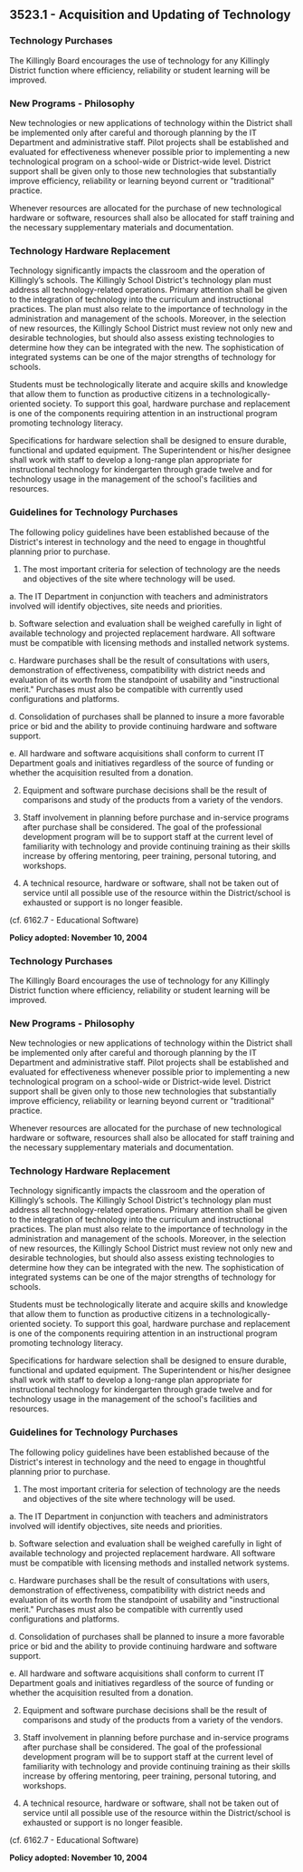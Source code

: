 ## 3523.1 - Acquisition and Updating of Technology

### Technology Purchases

The Killingly Board encourages the use of technology for any Killingly District function where efficiency, reliability or student learning will be improved.

### New Programs - Philosophy

New technologies or new applications of technology within the District shall be implemented only after careful and thorough planning by the IT Department and administrative staff. Pilot projects shall be established and evaluated for effectiveness whenever possible prior to implementing a new technological program on a school-wide or District-wide level. District support shall be given only to those new technologies that substantially improve efficiency, reliability or learning beyond current or "traditional" practice.

Whenever resources are allocated for the purchase of new technological hardware or software, resources shall also be allocated for staff training and the necessary supplementary materials and documentation.

### Technology Hardware Replacement

Technology significantly impacts the classroom and the operation of Killingly’s schools. The Killingly School District's technology plan must address all technology-related operations. Primary attention shall be given to the integration of technology into the curriculum and instructional practices. The plan must also relate to the importance of technology in the administration and management of the schools.  Moreover, in the selection of new resources, the Killingly School District must review not only new and desirable technologies, but should also assess existing technologies to determine how they can be integrated with the new. The sophistication of integrated systems can be one of the major strengths of technology for schools.

Students must be technologically literate and acquire skills and knowledge that allow them to function as productive citizens in a technologically-oriented society. To support this goal, hardware purchase and replacement is one of the components requiring attention in an instructional program promoting technology literacy.

Specifications for hardware selection shall be designed to ensure durable, functional and updated equipment. The Superintendent or his/her designee shall work with staff to develop a long-range plan appropriate for instructional technology for kindergarten through grade twelve and for technology usage in the management of the school's facilities and resources.

### Guidelines for Technology Purchases

The following policy guidelines have been established because of the District's interest in technology and the need to engage in thoughtful planning prior to purchase.

1.  The most important criteria for selection of technology are the needs and objectives of the site where technology will be used.

  a.  The IT Department in conjunction with teachers and administrators involved will identify objectives, site needs and priorities.

  b.  Software selection and evaluation shall be weighed carefully in light of available technology and projected replacement hardware. All software must be compatible with licensing methods and installed network systems.

  c.  Hardware purchases shall be the result of consultations with users, demonstration of effectiveness, compatibility with district needs and evaluation of its worth from the standpoint of usability and "instructional merit." Purchases must also be compatible with currently used configurations and platforms.

  d.  Consolidation of purchases shall be planned to insure a more favorable price or bid and the ability to provide continuing hardware and software support.

  e.  All hardware and software acquisitions shall conform to current IT Department goals and initiatives regardless of the source of funding or whether the acquisition resulted from a donation.

2.  Equipment and software purchase decisions shall be the result of comparisons and study of the products from a variety of the vendors.

3.  Staff involvement in planning before purchase and in-service programs after purchase shall be considered. The goal of the professional development program will be to support staff at the current level of familiarity with technology and provide continuing training as their skills increase by offering mentoring, peer training, personal tutoring, and workshops.

4.  A technical resource, hardware or software, shall not be taken out of service until all possible use of the resource within the District/school is exhausted or support is no longer feasible.

(cf. 6162.7 - Educational Software)

**Policy adopted:    November 10, 2004**

### Technology Purchases

The Killingly Board encourages the use of technology for any Killingly District function where efficiency, reliability or student learning will be improved.

### New Programs - Philosophy

New technologies or new applications of technology within the District shall be implemented only after careful and thorough planning by the IT Department and administrative staff. Pilot projects shall be established and evaluated for effectiveness whenever possible prior to implementing a new technological program on a school-wide or District-wide level. District support shall be given only to those new technologies that substantially improve efficiency, reliability or learning beyond current or "traditional" practice.

Whenever resources are allocated for the purchase of new technological hardware or software, resources shall also be allocated for staff training and the necessary supplementary materials and documentation.

### Technology Hardware Replacement

Technology significantly impacts the classroom and the operation of Killingly’s schools. The Killingly School District's technology plan must address all technology-related operations. Primary attention shall be given to the integration of technology into the curriculum and instructional practices. The plan must also relate to the importance of technology in the administration and management of the schools.  Moreover, in the selection of new resources, the Killingly School District must review not only new and desirable technologies, but should also assess existing technologies to determine how they can be integrated with the new. The sophistication of integrated systems can be one of the major strengths of technology for schools.

Students must be technologically literate and acquire skills and knowledge that allow them to function as productive citizens in a technologically-oriented society. To support this goal, hardware purchase and replacement is one of the components requiring attention in an instructional program promoting technology literacy.

Specifications for hardware selection shall be designed to ensure durable, functional and updated equipment. The Superintendent or his/her designee shall work with staff to develop a long-range plan appropriate for instructional technology for kindergarten through grade twelve and for technology usage in the management of the school's facilities and resources.

### Guidelines for Technology Purchases

The following policy guidelines have been established because of the District's interest in technology and the need to engage in thoughtful planning prior to purchase.

1.  The most important criteria for selection of technology are the needs and objectives of the site where technology will be used.

  a.  The IT Department in conjunction with teachers and administrators involved will identify objectives, site needs and priorities.

  b.  Software selection and evaluation shall be weighed carefully in light of available technology and projected replacement hardware. All software must be compatible with licensing methods and installed network systems.

  c.  Hardware purchases shall be the result of consultations with users, demonstration of effectiveness, compatibility with district needs and evaluation of its worth from the standpoint of usability and "instructional merit." Purchases must also be compatible with currently used configurations and platforms.

  d.  Consolidation of purchases shall be planned to insure a more favorable price or bid and the ability to provide continuing hardware and software support.

  e.  All hardware and software acquisitions shall conform to current IT Department goals and initiatives regardless of the source of funding or whether the acquisition resulted from a donation.

2.  Equipment and software purchase decisions shall be the result of comparisons and study of the products from a variety of the vendors.

3.  Staff involvement in planning before purchase and in-service programs after purchase shall be considered. The goal of the professional development program will be to support staff at the current level of familiarity with technology and provide continuing training as their skills increase by offering mentoring, peer training, personal tutoring, and workshops.

4.  A technical resource, hardware or software, shall not be taken out of service until all possible use of the resource within the District/school is exhausted or support is no longer feasible.

(cf. 6162.7 - Educational Software)

**Policy adopted:  November 10, 2004**

